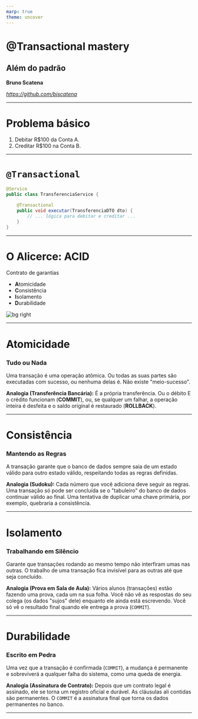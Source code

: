 ```yaml
---
marp: true
theme: uncover
---
```


# @Transactional mastery
## Além do padrão

**Bruno Scatena**

*https://github.com/bjscatena*

---

# Problema básico

1. Debitar R$100 da Conta A.
2. Creditar R$100 na Conta B.

---

# `@Transactional`

```java
@Service
public class TransferenciaService {

    @Transactional
    public void executar(TransferenciaDTO dto) {
        // ... lógica para debitar e creditar ...
    }
}
```

---

# **O Alicerce: ACID**

Contrato de garantias

- **A**tomicidade
- **C**onsistência
- **I**solamento
- **D**urabilidade

![bg right](https://github.com/user-attachments/assets/8ee6f3d2-6fb3-45ac-9ea0-84322b67341c)

---

# **A**tomicidade
### Tudo ou Nada

Uma transação é uma operação atômica. Ou todas as suas partes são executadas com sucesso, ou nenhuma delas é. Não existe "meio-sucesso".

**Analogia (Transferência Bancária):**
É a própria transferência. Ou o débito E o crédito funcionam (**COMMIT**), ou, se qualquer um falhar, a operação inteira é desfeita e o saldo original é restaurado (**ROLLBACK**).

---

# **C**onsistência
### Mantendo as Regras

A transação garante que o banco de dados sempre saia de um estado válido para outro estado válido, respeitando todas as regras definidas.

**Analogia (Sudoku):**
Cada número que você adiciona deve seguir as regras. Uma transação só pode ser concluída se o "tabuleiro" do banco de dados continuar válido ao final. Uma tentativa de duplicar uma chave primária, por exemplo, quebraria a consistência.

---

# **I**solamento
### Trabalhando em Silêncio

Garante que transações rodando ao mesmo tempo não interfiram umas nas outras. O trabalho de uma transação fica invisível para as outras até que seja concluído.

**Analogia (Prova em Sala de Aula):**
Vários alunos (transações) estão fazendo uma prova, cada um na sua folha. Você não vê as respostas do seu colega (os dados "sujos" dele) enquanto ele ainda está escrevendo. Você só vê o resultado final quando ele entrega a prova (`COMMIT`).

---

# **D**urabilidade
### Escrito em Pedra

Uma vez que a transação é confirmada (`COMMIT`), a mudança é permanente e sobreviverá a qualquer falha do sistema, como uma queda de energia.

**Analogia (Assinatura de Contrato):**
Depois que um contrato legal é assinado, ele se torna um registro oficial e durável. As cláusulas ali contidas são permanentes. O `COMMIT` é a assinatura final que torna os dados permanentes no banco.

---
